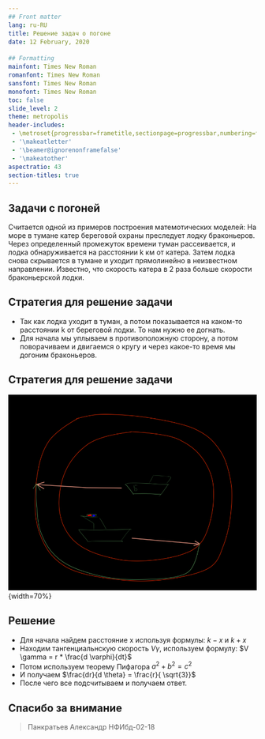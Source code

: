 ```yaml
---
## Front matter
lang: ru-RU
title: Решение задач о погоне
date: 12 February, 2020

## Formatting
mainfont: Times New Roman
romanfont: Times New Roman
sansfont: Times New Roman
monofont: Times New Roman
toc: false
slide_level: 2
theme: metropolis
header-includes:
 - \metroset{progressbar=frametitle,sectionpage=progressbar,numbering=fraction}
 - '\makeatletter'
 - '\beamer@ignorenonframefalse'
 - '\makeatother'
aspectratio: 43
section-titles: true
---
```


## Задачи с погоней
Считается одной из примеров построения матемотических моделей:
На море в тумане катер береговой охраны преследует лодку браконьеров.
Через определенный промежуток времени туман рассеивается, и лодка
обнаруживается на расстоянии k км от катера. Затем лодка снова скрывается в
тумане и уходит прямолинейно в неизвестном направлении. Известно, что скорость
катера в 2 раза больше скорости браконьерской лодки.

## Стратегия для решение задачи
* Так как лодка уходит в туман, а потом показывается на каком-то расстоянии k от береговой лодки. То нам нужно ее догнать.
* Для начала мы уплываем в противоположную сторону, а потом поворачиваем и двигаемся о кругу и через какое-то время мы догоним браконьеров.

## Стратегия для решение задачи

![Рисунок стратегии](image\1141414141414141.png){width=70%}

## Решение
* Для начала найдем расстояние x используя формулы: $k-x$ и $k+x$
* Находим тангенциальнскую скорость $V \gamma$, используем формулу: $V \gamma = r * \frac{d \varphi}{dt}$
* Потом используем теорему Пифагора $a^2 + b^2 = c^2$
* И получаем $\frac{dr}{d \theta} =  \frac{r}{ \sqrt{3}}$
* После чего все подсчитываем и получаем ответ.

## Спасибо за внимание
> Панкратьев Александр НФИбд-02-18

